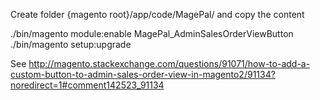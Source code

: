 Create folder {magento root}/app/code/MagePal/ and copy the content

./bin/magento module:enable MagePal_AdminSalesOrderViewButton
./bin/magento setup:upgrade


See http://magento.stackexchange.com/questions/91071/how-to-add-a-custom-button-to-admin-sales-order-view-in-magento2/91134?noredirect=1#comment142523_91134
